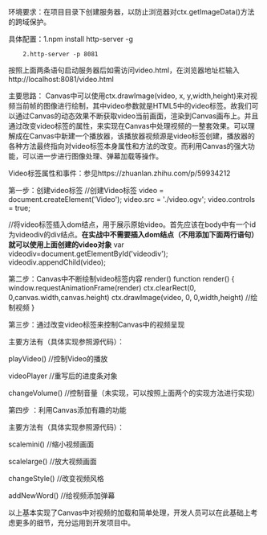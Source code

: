 环境要求：在项目目录下创建服务器，以防止浏览器对ctx.getImageData()方法的跨域保护。

具体配置：1.npm install http-server -g

        2.http-server -p 8081

按照上面两条语句启动服务器后如需访问video.html，在浏览器地址栏输入http://localhost:8081/video.html

主要思路：
    Canvas中可以使用ctx.drawImage(video, x, y,width,height)来对视频当前帧的图像进行绘制，其中video参数就是HTML5中的video标签。故我们可以通过Canvas的动态效果不断获取video当前画面，渲染到Canvas画布上。并且通过改变video标签的属性，来实现在Canvas中处理视频的一整套效果。可以理解成在Canvas中新建一个播放器，该播放器视频源是video标签创建，播放器的各种方法最终指向对video标签本身属性和方法的改变。而利用Canvas的强大功能，可以进一步进行图像处理、弹幕加载等操作。

 Video标签属性和事件：参见https://zhuanlan.zhihu.com/p/59934212

第一步：创建video标签
//创建Video标签
video = document.createElement('Video');
video.src = './video.ogv';
video.controls = true;

//将video标签插入dom结点，用于展示原始video。首先应该在body中有一个id为videodiv的div结点。****在实战中不需要插入dom结点（不用添加下面两行语句）就可以使用上面创建的video对象****
var videodiv=document.getElementById('videodiv');
videodiv.appendChild(video);

第二步：Canvas中不断绘制video标签内容
render()
function render() {
    window.requestAnimationFrame(render)
    ctx.clearRect(0, 0,canvas.width,canvas.height)
    ctx.drawImage(video, 0, 0,width,height)  //绘制视频
}

第三步：通过改变video标签来控制Canvas中的视频呈现

主要方法有（具体实现参照源代码）：

playVideo()  //控制Video的播放

videoPlayer  //重写后的进度条对象

changeVolume() //控制音量（未实现，可以按照上面两个的实现方法进行实现）

第四步 ：利用Canvas添加有趣的功能

主要方法有（具体实现参照源代码）：

scalemini()  //缩小视频画面

scalelarge()   //放大视频画面

changeStyle()  //改变视频风格

addNewWord()  //给视频添加弹幕

以上基本实现了Canvas中对视频的加载和简单处理，开发人员可以在此基础上考虑更多的细节，充分运用到开发项目中。
